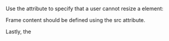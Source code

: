 Use the <noresize> attribute to specify that a user cannot resize a <frame> element:
> <frame noresize="noresize">

Frame content should be defined using the src attribute.

Lastly, the <noframes> element provides a way for browsers that do not support frames to view the page. The element can contain an alternative page, complete with a body tag and any other elements.
```
<frameset cols="25%,50%,25%">
   <frame src="a.htm" />
   <frame src="b.htm" />
   <frame src="c.htm" />
   <noframes>Frames not supported!</noframes>
</frameset>
```
The <frame> tag is not supported in HTML5.
